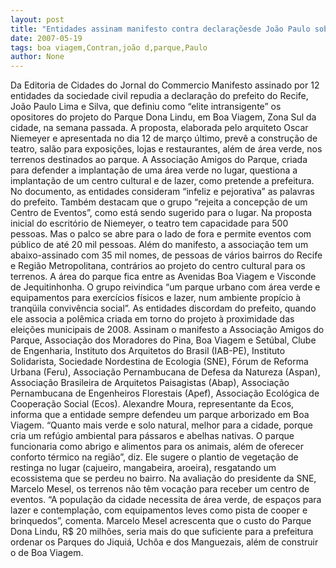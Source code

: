 ```yaml
---
layout: post
title: "Entidades assinam manifesto contra declaraçõesde João Paulo sobre parque de Boa Viagem"
date: 2007-05-19
tags: boa viagem,Contran,joão d,parque,Paulo
author: None
---
```

Da Editoria de Cidades do Jornal do Commercio
Manifesto assinado por 12 entidades da sociedade civil repudia a declara&ccedil;&atilde;o do prefeito do Recife, Jo&atilde;o Paulo Lima e Silva, que definiu como &ldquo;elite intransigente&rdquo; os opositores do projeto do Parque Dona Lindu, em Boa Viagem, Zona Sul da cidade, na semana passada. A proposta, elaborada pelo arquiteto Oscar Niemeyer e apresentada no dia 12 de mar&ccedil;o &uacute;ltimo, prev&ecirc; a constru&ccedil;&atilde;o de teatro, sal&atilde;o para exposi&ccedil;&otilde;es, lojas e restaurantes, al&eacute;m de &aacute;rea verde, nos terrenos destinados ao parque.
A Associa&ccedil;&atilde;o Amigos do Parque, criada para defender a implanta&ccedil;&atilde;o de uma &aacute;rea verde no lugar, questiona a implanta&ccedil;&atilde;o de um centro cultural e de lazer, como pretende a prefeitura. No documento, as entidades consideram &ldquo;infeliz e pejorativa&rdquo; as palavras do prefeito. Tamb&eacute;m destacam que o grupo &ldquo;rejeita a concep&ccedil;&atilde;o de um Centro de Eventos&rdquo;, como est&aacute; sendo sugerido para o lugar. 
Na proposta inicial do escrit&oacute;rio de Niemeyer, o teatro tem capacidade para 500 pessoas. Mas o palco se abre para o lado de fora e permite eventos com p&uacute;blico de at&eacute; 20 mil pessoas. Al&eacute;m do manifesto, a associa&ccedil;&atilde;o tem um abaixo-assinado com 35 mil nomes, de pessoas de v&aacute;rios bairros do Recife e Regi&atilde;o Metropolitana, contr&aacute;rios ao projeto do centro cultural para os terrenos. A &aacute;rea do parque fica entre as Avenidas Boa Viagem e Visconde de Jequitinhonha. 
O grupo reivindica &ldquo;um parque urbano com &aacute;rea verde e equipamentos para exerc&iacute;cios f&iacute;sicos e lazer, num ambiente prop&iacute;cio &agrave; tranq&uuml;ila conviv&ecirc;ncia social&rdquo;. As entidades discordam do prefeito, quando ele associa a pol&ecirc;mica criada em torno do projeto &agrave; proximidade das elei&ccedil;&otilde;es municipais de 2008. 
Assinam o manifesto a Associa&ccedil;&atilde;o Amigos do Parque, Associa&ccedil;&atilde;o dos Moradores do Pina, Boa Viagem e Set&uacute;bal, Clube de Engenharia, Instituto dos Arquitetos do Brasil (IAB-PE), Instituto Solidarista, Sociedade Nordestina de Ecologia (SNE), F&oacute;rum de Reforma Urbana (Feru), Associa&ccedil;&atilde;o Pernambucana de Defesa da Natureza (Aspan), Associa&ccedil;&atilde;o Brasileira de Arquitetos Paisagistas (Abap), Associa&ccedil;&atilde;o Pernambucana de Engenheiros Florestais (Apef), Associa&ccedil;&atilde;o Ecol&oacute;gica de Coopera&ccedil;&atilde;o Social (Ecos). 
Alexandre Moura, representante da Ecos, informa que a entidade sempre defendeu um parque arborizado em Boa Viagem. &ldquo;Quanto mais verde e solo natural, melhor para a cidade, porque cria um ref&uacute;gio ambiental para p&aacute;ssaros e abelhas nativas. O parque funcionaria como abrigo e alimentos para os animais, al&eacute;m de oferecer conforto t&eacute;rmico na regi&atilde;o&rdquo;, diz. Ele sugere o plantio de vegeta&ccedil;&atilde;o de restinga no lugar (cajueiro, mangabeira, aroeira), resgatando um ecossistema que se perdeu no bairro. 
Na avalia&ccedil;&atilde;o do presidente da SNE, Marcelo Mesel, os terrenos n&atilde;o t&ecirc;m voca&ccedil;&atilde;o para receber um centro de eventos. &ldquo;A popula&ccedil;&atilde;o da cidade necessita de &aacute;rea verde, de espa&ccedil;os para lazer e contempla&ccedil;&atilde;o, com equipamentos leves como pista de cooper e brinquedos&rdquo;, comenta. Marcelo Mesel acrescenta que o custo do Parque Dona Lindu, R$ 20 milh&otilde;es, seria mais do que suficiente para a prefeitura ordenar os Parques do Jiqui&aacute;, Uch&ocirc;a e dos Manguezais, al&eacute;m de construir o de Boa Viagem.  